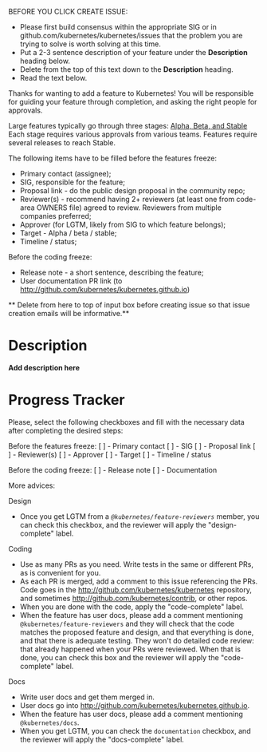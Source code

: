 
BEFORE YOU CLICK CREATE ISSUE:

- Please first build consensus within the appropriate SIG or in github.com/kubernetes/kubernetes/issues
  that the problem you are trying to solve is worth solving at this time.
- Put a 2-3 sentence description of your feature under the **Description** heading below.
- Delete from the top of this text down to the **Description** heading.
- Read the text below.

Thanks for wanting to add a feature to Kubernetes!  You will be responsible for guiding
your feature through completion, and asking the right people for approvals.  

Large features typically go through three stages: [Alpha, Beta, and Stable](https://github.com/kubernetes/kubernetes/blob/master/docs/api.md#api-versioning)
Each stage requires various approvals from various teams.  Features require several releases
to reach Stable.

The following items have to be filled before the features freeze:

- Primary contact (assignee);
- SIG, responsible for the feature;
- Proposal link - do the public design proposal in the community repo;
- Reviewer(s) - recommend having 2+ reviewers (at least one from code-area OWNERS file) agreed to review. Reviewers from multiple companies preferred;
- Approver (for LGTM, likely from SIG to which feature belongs);
- Target - Alpha / beta / stable;
- Timeline / status;

Before the coding freeze:

- Release note - a short sentence, describing the feature;
- User documentation PR link (to http://github.com/kubernetes/kubernetes.github.io)


** Delete from here to top of input box before creating issue so that issue creation emails will be informative.**

# Description

**Add description here**


# Progress Tracker

Please, select the following checkboxes and fill with the necessary data after completing the desired steps: 

Before the features freeze:
[ ] - Primary contact
[ ] - SIG
[ ] - Proposal link 
[ ] - Reviewer(s)
[ ] - Approver
[ ] - Target
[ ] - Timeline / status

Before the coding freeze:
[ ] - Release note
[ ] - Documentation


More advices:

Design
   - Once you get LGTM from a *`@kubernetes/feature-reviewers`* member, you can check this checkbox, and the reviewer will apply the "design-complete" label.
 
Coding
  - Use as many PRs as you need.  Write tests in the same or different PRs, as is convenient for you.
  - As each PR is merged, add a comment to this issue referencing the PRs.  Code goes in the http://github.com/kubernetes/kubernetes repository,
        and sometimes http://github.com/kubernetes/contrib, or other repos.
  - When you are done with the code, apply the "code-complete" label.
  - When the feature has user docs, please add a comment mentioning `@kubernetes/feature-reviewers` and they will
        check that the code matches the proposed feature and design, and that everything is done, and that there is adequate
        testing.  They won't do detailed code review: that already happened when your PRs were reviewed.
        When that is done, you can check this box and the reviewer will apply the "code-complete" label.

Docs
  - Write user docs and get them merged in.
  - User docs go into http://github.com/kubernetes/kubernetes.github.io.
  - When the feature has user docs, please add a comment mentioning `@kubernetes/docs`.
  - When you get LGTM, you can check the `documentation` checkbox, and the reviewer will apply the "docs-complete" label.

